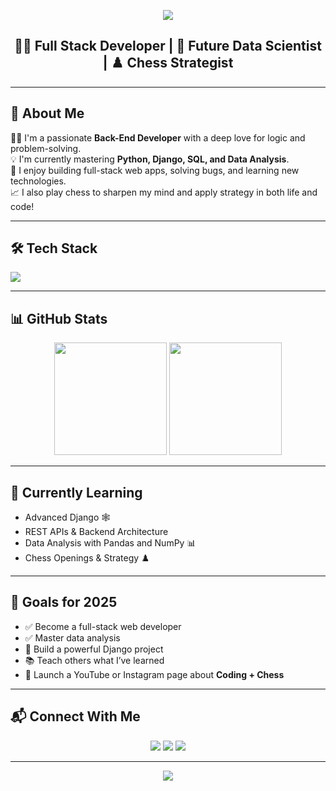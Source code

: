 <!-- Banner Image -->
<p align="center">
  <img src="https://capsule-render.vercel.app/api?type=waving&color=0D1117&height=250&section=header&text=Hi%20I'm%20Nidal%20Hasnaoui!&fontSize=40&fontColor=ffffff&animation=fadeIn" />
</p>

<!-- Introduction -->
<h2 align="center">👨‍💻 Full Stack Developer | 🧠 Future Data Scientist | ♟️ Chess Strategist</h2>

---

## 🚀 About Me

🧑‍💻 I'm a passionate **Back-End Developer** with a deep love for logic and problem-solving.  
💡 I'm currently mastering **Python, Django, SQL, and Data Analysis**.  
🎯 I enjoy building full-stack web apps, solving bugs, and learning new technologies.  
📈 I also play chess to sharpen my mind and apply strategy in both life and code!

---

## 🛠️ Tech Stack

<img src="https://skillicons.dev/icons?i=python,django,flask,html,css,js,bootstrap,mysql,sqlite,git,github,vscode" />

---

## 📊 GitHub Stats

<p align="center">
  <img src="https://github-readme-stats.vercel.app/api?username=Nidal-Hasnaoui-zed&show_icons=true&theme=radical" height="180" />
  <img src="https://github-readme-stats.vercel.app/api/top-langs/?username=Nidal-Hasnaoui-zed&layout=compact&theme=radical" height="180" />
</p>

---

## 🧠 Currently Learning

- Advanced Django 🕸️  
- REST APIs & Backend Architecture  
- Data Analysis with Pandas and NumPy 📊  
- Chess Openings & Strategy ♟️

---

## 🎯 Goals for 2025

- ✅ Become a full-stack web developer  
- ✅ Master data analysis  
- 🚀 Build a powerful Django project  
- 📚 Teach others what I’ve learned  
- 🎥 Launch a YouTube or Instagram page about **Coding + Chess**

---

## 📬 Connect With Me

<p align="center">
  <a href="mailto:nidalhasnaouizzz@gmail.com"><img src="https://img.shields.io/badge/Gmail-D14836?style=for-the-badge&logo=gmail&logoColor=white" /></a>
  <a href="https://github.com/Nidal-Hasnaoui-zed"><img src="https://img.shields.io/badge/GitHub-100000?style=for-the-badge&logo=github&logoColor=white" /></a>
  <a href="#"><img src="https://img.shields.io/badge/Instagram-StrategyCoding-orange?style=for-the-badge&logo=instagram" /></a>
</p>

---

<p align="center">
  <img src="https://readme-typing-svg.demolab.com?font=Fira+Code&pause=1000&center=true&vCenter=true&width=435&lines=Keep+Learning+%F0%9F%93%9A;Keep+Coding+%F0%9F%94%A5;Never+Give+Up+%F0%9F%92%AA" />
</p>

<p align="center">
  <img src="https://capsule-render.vercel.app

